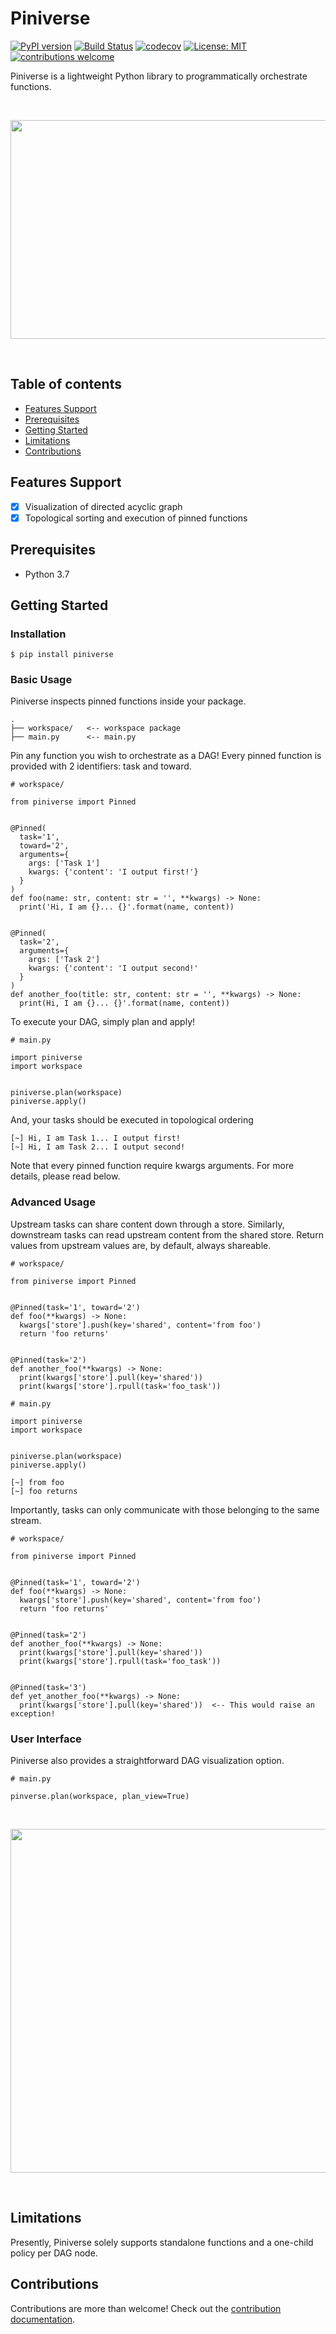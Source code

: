 # Piniverse

[![PyPI version](https://badge.fury.io/py/piniverse.svg)](https://badge.fury.io/py/piniverse)
[![Build Status](https://travis-ci.org/hzhao19/piniverse.svg?branch=master)](https://travis-ci.org/hzhao19/piniverse)
[![codecov](https://codecov.io/gh/hzhao19/piniverse/branch/master/graph/badge.svg)](https://codecov.io/gh/hzhao19/piniverse)
[![License: MIT](https://img.shields.io/badge/License-MIT-yellow.svg)](https://opensource.org/licenses/MIT)
[![contributions welcome](https://img.shields.io/badge/contributions-welcome-brightgreen.svg?style=flat)](https://github.com/dwyl/esta/issues)

Piniverse is a lightweight Python library to programmatically orchestrate functions. 

<br>
  <p align="center">
    <img src="docs/static/pin.png" height="350" width="600" align="center">
  </p>
<br>

Table of contents
---------------

- [Features Support](#features-support)
- [Prerequisites](#prerequisites)
- [Getting Started](#getting-started)
- [Limitations](#limitations)
- [Contributions](#contributions)

Features Support 
---------------

- [X] Visualization of directed acyclic graph
- [X] Topological sorting and execution of pinned functions

Prerequisites 
---------------

* Python 3.7

Getting Started
---------------

### Installation

```
$ pip install piniverse
```

### Basic Usage

Piniverse inspects pinned functions inside your package.

```
.
├── workspace/   <-- workspace package
├── main.py      <-- main.py

```

Pin any function you wish to orchestrate as a DAG! Every pinned function is provided with 2 identifiers: task and toward.

```
# workspace/

from piniverse import Pinned


@Pinned(
  task='1',
  toward='2', 
  arguments={
    args: ['Task 1']
    kwargs: {'content': 'I output first!'}
  }
)
def foo(name: str, content: str = '', **kwargs) -> None:  
  print('Hi, I am {}... {}'.format(name, content))


@Pinned(
  task='2',
  arguments={
    args: ['Task 2']
    kwargs: {'content': 'I output second!'
  }
)
def another_foo(title: str, content: str = '', **kwargs) -> None:
  print(Hi, I am {}... {}'.format(name, content))
```

To execute your DAG, simply plan and apply!

```
# main.py

import piniverse
import workspace


piniverse.plan(workspace)
piniverse.apply()
```

And, your tasks should be executed in topological ordering

```
[~] Hi, I am Task 1... I output first!
[~] Hi, I am Task 2... I output second!
```

Note that every pinned function require kwargs arguments. For more details, please read below.

### Advanced Usage

Upstream tasks can share content down through a store. Similarly, downstream tasks can read upstream content from the shared store. Return values from upstream values are, by default, always shareable.

```
# workspace/

from piniverse import Pinned


@Pinned(task='1', toward='2')
def foo(**kwargs) -> None:  
  kwargs['store'].push(key='shared', content='from foo')
  return 'foo returns'


@Pinned(task='2')
def another_foo(**kwargs) -> None:
  print(kwargs['store'].pull(key='shared'))
  print(kwargs['store'].rpull(task='foo_task'))
```

```
# main.py

import piniverse
import workspace


piniverse.plan(workspace)
piniverse.apply()
```

```
[~] from foo
[~] foo returns
```

Importantly, tasks can only communicate with those belonging to the same stream. 

```
# workspace/

from piniverse import Pinned


@Pinned(task='1', toward='2')
def foo(**kwargs) -> None:  
  kwargs['store'].push(key='shared', content='from foo')
  return 'foo returns'


@Pinned(task='2')
def another_foo(**kwargs) -> None:
  print(kwargs['store'].pull(key='shared'))
  print(kwargs['store'].rpull(task='foo_task'))
  
 
@Pinned(task='3')
def yet_another_foo(**kwargs) -> None:
  print(kwargs['store'].pull(key='shared'))  <-- This would raise an exception!
```

### User Interface

Piniverse also provides a straightforward DAG visualization option. 

```
# main.py

pinverse.plan(workspace, plan_view=True)
```

<br>
  <p align="center">
    <img src="docs/static/visual.png" height="550" width="650" align="center">
  </p>
<br>

Limitations 
---------------

Presently, Piniverse solely supports standalone functions and a one-child policy per DAG node.

Contributions 
---------------

Contributions are more than welcome! Check out the [contribution documentation](https://github.com/hzhao19/piniverse/blob/master/CONTRIBUTIONS.rst).
